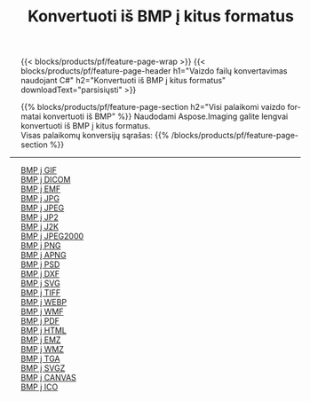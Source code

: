 ﻿---
title: Konvertuoti iš BMP į kitus formatus 
weight: 3920
url: /lt/java/conversion/from/bmp 
lang: lt
langdirlevel: 2
locales: zh-hans,ja,it,ru,de,es,fr,nl,id,lt,pl,pt,vi,tr,ko,zh-hant,ar,hi,th,sv,cs,uk,he
description: Naudodami Aspose.Imaging galite lengvai konvertuoti iš BMP į kitus formatus
---

{{< blocks/products/pf/feature-page-wrap >}}
{{< blocks/products/pf/feature-page-header h1="Vaizdo failų konvertavimas naudojant C#" h2="Konvertuoti iš BMP į kitus formatus" downloadText="parsisiųsti" >}}


{{% blocks/products/pf/feature-page-section  h2="Visi palaikomi vaizdo formatai konvertuoti iš BMP" %}}
Naudodami Aspose.Imaging galite lengvai konvertuoti iš BMP į kitus formatus.
<br/>
Visas palaikomų konversijų sąrašas:
{{% /blocks/products/pf/feature-page-section %}}
<div class="container-fluid productfamilypage bg-gray">
    <div class="convertypes bg-gray agp-content section">
        <div class="container">
		<hr style="margin-left:-20px;"/>
		<div class="row other-converters">
		    <div class='col-md-2 other-converter remove-lp remove-rp'><a href="/imaging/lt/java/conversion/bmp-to-gif" >BMP į GIF</a></div><div class='col-md-2 other-converter remove-lp remove-rp'><a href="/imaging/lt/java/conversion/bmp-to-dicom" >BMP į DICOM</a></div><div class='col-md-2 other-converter remove-lp remove-rp'><a href="/imaging/lt/java/conversion/bmp-to-emf" >BMP į EMF</a></div><div class='col-md-2 other-converter remove-lp remove-rp'><a href="/imaging/lt/java/conversion/bmp-to-jpg" >BMP į JPG</a></div><div class='col-md-2 other-converter remove-lp remove-rp'><a href="/imaging/lt/java/conversion/bmp-to-jpeg" >BMP į JPEG</a></div><div class='col-md-2 other-converter remove-lp remove-rp'><a href="/imaging/lt/java/conversion/bmp-to-jp2" >BMP į JP2</a></div><div class='col-md-2 other-converter remove-lp remove-rp'><a href="/imaging/lt/java/conversion/bmp-to-j2k" >BMP į J2K</a></div><div class='col-md-2 other-converter remove-lp remove-rp'><a href="/imaging/lt/java/conversion/bmp-to-jpeg2000" >BMP į JPEG2000</a></div><div class='col-md-2 other-converter remove-lp remove-rp'><a href="/imaging/lt/java/conversion/bmp-to-png" >BMP į PNG</a></div><div class='col-md-2 other-converter remove-lp remove-rp'><a href="/imaging/lt/java/conversion/bmp-to-apng" >BMP į APNG</a></div><div class='col-md-2 other-converter remove-lp remove-rp'><a href="/imaging/lt/java/conversion/bmp-to-psd" >BMP į PSD</a></div><div class='col-md-2 other-converter remove-lp remove-rp'><a href="/imaging/lt/java/conversion/bmp-to-dxf" >BMP į DXF</a></div><div class='col-md-2 other-converter remove-lp remove-rp'><a href="/imaging/lt/java/conversion/bmp-to-svg" >BMP į SVG</a></div><div class='col-md-2 other-converter remove-lp remove-rp'><a href="/imaging/lt/java/conversion/bmp-to-tiff" >BMP į TIFF</a></div><div class='col-md-2 other-converter remove-lp remove-rp'><a href="/imaging/lt/java/conversion/bmp-to-webp" >BMP į WEBP</a></div><div class='col-md-2 other-converter remove-lp remove-rp'><a href="/imaging/lt/java/conversion/bmp-to-wmf" >BMP į WMF</a></div><div class='col-md-2 other-converter remove-lp remove-rp'><a href="/imaging/lt/java/conversion/bmp-to-pdf" >BMP į PDF</a></div><div class='col-md-2 other-converter remove-lp remove-rp'><a href="/imaging/lt/java/conversion/bmp-to-html" >BMP į HTML</a></div><div class='col-md-2 other-converter remove-lp remove-rp'><a href="/imaging/lt/java/conversion/bmp-to-emz" >BMP į EMZ</a></div><div class='col-md-2 other-converter remove-lp remove-rp'><a href="/imaging/lt/java/conversion/bmp-to-wmz" >BMP į WMZ</a></div><div class='col-md-2 other-converter remove-lp remove-rp'><a href="/imaging/lt/java/conversion/bmp-to-tga" >BMP į TGA</a></div><div class='col-md-2 other-converter remove-lp remove-rp'><a href="/imaging/lt/java/conversion/bmp-to-svgz" >BMP į SVGZ</a></div><div class='col-md-2 other-converter remove-lp remove-rp'><a href="/imaging/lt/java/conversion/bmp-to-canvas" >BMP į CANVAS</a></div><div class='col-md-2 other-converter remove-lp remove-rp'><a href="/imaging/lt/java/conversion/bmp-to-ico" >BMP į ICO</a></div>
                </div>
        </div>
    </div>
</div>
<br/>

